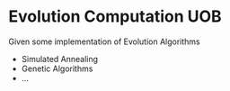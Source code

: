 # Evolution Computation UOB

Given some implementation of Evolution Algorithms

- Simulated Annealing
- Genetic Algorithms
- ... 